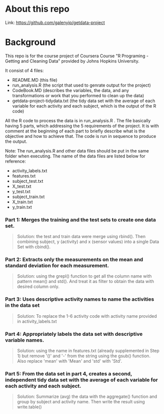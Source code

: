 # About this repo
Link: https://github.com/galenyip/getdata-project

# Background
This repo is for the course project of Coursera Course "R Programing - Getting and Cleaning Data" provided by Johns Hopkins University.

It consist of 4 files:
- README.MD (this file)
- run_analysis.R (the script that used to genrate output for the project)
- CodeBook.MD (describes the variables, the data, and any transformations or work that you performed to clean up the data)
- getdata-project-tidydata.txt (the tidy data set with the average of each variable for each activity and each subject, which is the output of the R code)

All the R code to process the data is in run_analysis.R .  The file basically having 5 parts, which addressing the 5 requirements of the project.  It is with comment at the beginning of each part to briefly describe what is the objective and how to achieve that.  The code is run in sequence to produce the output.

Note: The run_analysis.R and other data files should be put in the same folder when executing.  The name of the data files are listed below for reference:
- activity_labels.txt
- features.txt
- subject_test.txt
- X_test.txt
- y_test.txt
- subject_train.txt
- X_train.txt
- y_train.txt

### Part 1: Merges the training and the test sets to create one data set. 

> Solution: the test and train data were merge using rbind().  Then combining 
          subject, y (activity) and x (sensor values) into a single Data Set 
          with cbind(). 

### Part 2: Extracts only the measurements on the mean and standard deviation for each measurement.  

> Solution: using the grepl() function to get all the column name with pattern 
          mean() and std(). And treat it as filter to obtain the data with 
          desired column only.

### Part 3: Uses descriptive activity names to name the activities in the data set 

> Solution: To replace the 1-6 activity code with activity name provided in
          activity_labels.txt

### Part 4: Appropriately labels the data set with descriptive variable names.

> Solution: using the name in features.txt (already supplemented in Step 1) but remove '()' and '-' from the string using the gsub() function. Also replace 'mean' with 'Mean' and 'std' with 'Std'.

### Part 5: From the data set in part 4, creates a second, independent tidy data set with the average of each variable for each activity and each subject.

> Solution: Summarize (avg) the data with the aggregate() function and group by 
          subject and activity name.  Then write the result using write.table()